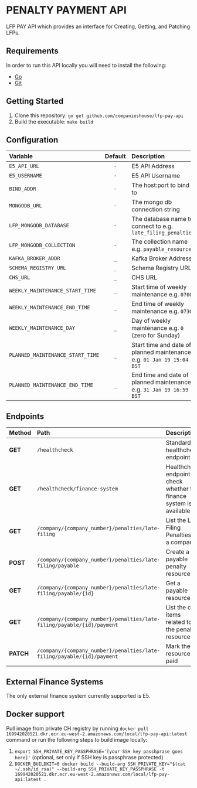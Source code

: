 # PENALTY PAYMENT API

LFP PAY API which provides an interface for Creating, Getting, and Patching LFPs.

## Requirements
In order to run this API locally you will need to install the following:

- [Go](https://golang.org/doc/install)
- [Git](https://git-scm.com/downloads)

## Getting Started
1. Clone this repository: `go get github.com/companieshouse/lfp-pay-api`
1. Build the executable: `make build`

## Configuration
| Variable                         | Default | Description                                                           |
|:---------------------------------|:-------:|:----------------------------------------------------------------------|
| `E5_API_URL`                     |   `-`   | E5 API Address                                                        |
| `E5_USERNAME`                    |   `-`   | E5 API Username                                                       |
| `BIND_ADDR`                      |   `-`   | The host:port to bind to                                              |
| `MONGODB_URL`                    |   `-`   | The mongo db connection string                                        |
| `LFP_MONGODB_DATABASE`           |   `-`   | The database name to connect to e.g. `late_filing_penalties`          |
| `LFP_MONGODB_COLLECTION`         |   `-`   | The collection name e.g. `payable_resources`                          |
| `KAFKA_BROKER_ADDR`              |   `_`   | Kafka Broker Address                                                  |
| `SCHEMA_REGISTRY_URL`            |   `_`   | Schema Registry URL                                                   |
| `CHS_URL`                        |   `_`   | CHS URL                                                               |
| `WEEKLY_MAINTENANCE_START_TIME`  |   `_`   | Start time of weekly maintenance e.g. `0700`                          |
| `WEEKLY_MAINTENANCE_END_TIME`    |   `_`   | End time of weekly maintenance e.g. `0730`                            |
| `WEEKLY_MAINTENANCE_DAY`         |   `_`   | Day of weekly maintenance e.g. `0` (zero for Sunday)                  |
| `PLANNED_MAINTENANCE_START_TIME` |   `_`   | Start time and date of planned maintenance e.g. `01 Jan 19 15:04 BST` |
| `PLANNED_MAINTENANCE_END_TIME`   |   `_`   | End time and date of planned maintenance e.g. `31 Jan 19 16:59 BST`   |

## Endpoints
| Method    | Path                                                                   | Description                                                           |
|:----------|:-----------------------------------------------------------------------|:----------------------------------------------------------------------|
| **GET**   | `/healthcheck`                                                         | Standard healthcheck endpoint                                         |
| **GET**   | `/healthcheck/finance-system`                                          | Healthcheck endpoint to check whether the finance system is available |
| **GET**   | `/company/{company_number}/penalties/late-filing`                      | List the Late Filing Penalties for a company                          |
| **POST**  | `/company/{company_number}/penalties/late-filing/payable`              | Create a payable penalty resource                                     |
| **GET**   | `/company/{company_number}/penalties/late-filing/payable/{id}`         | Get a payable resource                                                |
| **GET**   | `/company/{company_number}/penalties/late-filing/payable/{id}/payment` | List the cost items related to the penalty resource                   |
| **PATCH** | `/company/{company_number}/penalties/late-filing/payable/{id}/payment` | Mark the resource as paid                                             |

## External Finance Systems
The only external finance system currently supported is E5.

## Docker support

Pull image from private CH registry by running `docker pull 169942020521.dkr.ecr.eu-west-2.amazonaws.com/local/lfp-pay-api:latest` command or run the following steps to build image locally:

1. `export SSH_PRIVATE_KEY_PASSPHRASE='[your SSH key passhprase goes here]'` (optional, set only if SSH key is passphrase protected)
2. `DOCKER_BUILDKIT=0 docker build --build-arg SSH_PRIVATE_KEY="$(cat ~/.ssh/id_rsa)" --build-arg SSH_PRIVATE_KEY_PASSPHRASE -t 169942020521.dkr.ecr.eu-west-2.amazonaws.com/local/lfp-pay-api:latest .`
